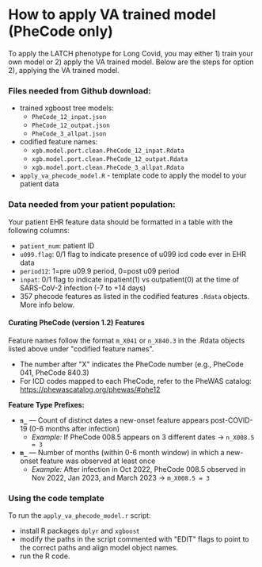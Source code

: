 # How to apply VA trained model (PheCode only)
To apply the LATCH phenotype for Long Covid, you may either 1) train your own model or 2) apply the VA trained model. Below are the steps for option 2), applying the VA trained model.

### Files needed from Github download:
* trained xgboost tree models:
	* `PheCode_12_inpat.json`
	* `PheCode_12_outpat.json`
	* `PheCode_3_allpat.json`
* codified feature names:
	* `xgb.model.port.clean.PheCode_12_inpat.Rdata`
	* `xgb.model.port.clean.PheCode_12_outpat.Rdata`
	* `xgb.model.port.clean.PheCode_3_allpat.Rdata`
* `apply_va_phecode_model.R` - template code to apply the model to your patient data

### Data needed from your patient population:
Your patient EHR feature data should be formatted in a table with the following columns: 
* `patient_num`: patient ID
* `u099.flag`: 0/1 flag to indicate presence of u099 icd code ever in EHR data
* `period12`: 1=pre u09.9 period, 0=post u09 period
* `inpat`: 0/1 flag to indicate inpatient(1) vs outpatient(0) at the time of SARS-CoV-2 infection (-7 to +14 days)
* 357 phecode features as listed in the codified features `.Rdata` objects. More info below. 

#### Curating PheCode (version 1.2) Features
Feature names follow the format `m_X041` or `n_X840.3` in the .Rdata objects listed above under "codified feature names".
* The number after "X" indicates the PheCode number (e.g., PheCode 041, PheCode 840.3)
* For ICD codes mapped to each PheCode, refer to the PheWAS catalog: https://phewascatalog.org/phewas/#phe12

**Feature Type Prefixes:**
* **`n_`** — Count of distinct dates a new-onset feature appears post-COVID-19 (0-6 months after infection)
  * *Example:* If PheCode 008.5 appears on 3 different dates → `n_X008.5 = 3`
* **`m_`** — Number of months (within 0-6 month window) in which a new-onset feature was observed at least once
  * *Example:* After infection in Oct 2022, PheCode 008.5 observed in Nov 2022, Jan 2023, and March 2023 → `m_X008.5 = 3`

### Using the code template
To run the `apply_va_phecode_model.r` script:
* install R packages `dplyr` and `xgboost`
* modify the paths in the script commented with "EDIT" flags to point to the correct paths and align model object names. 
* run the R code. 




